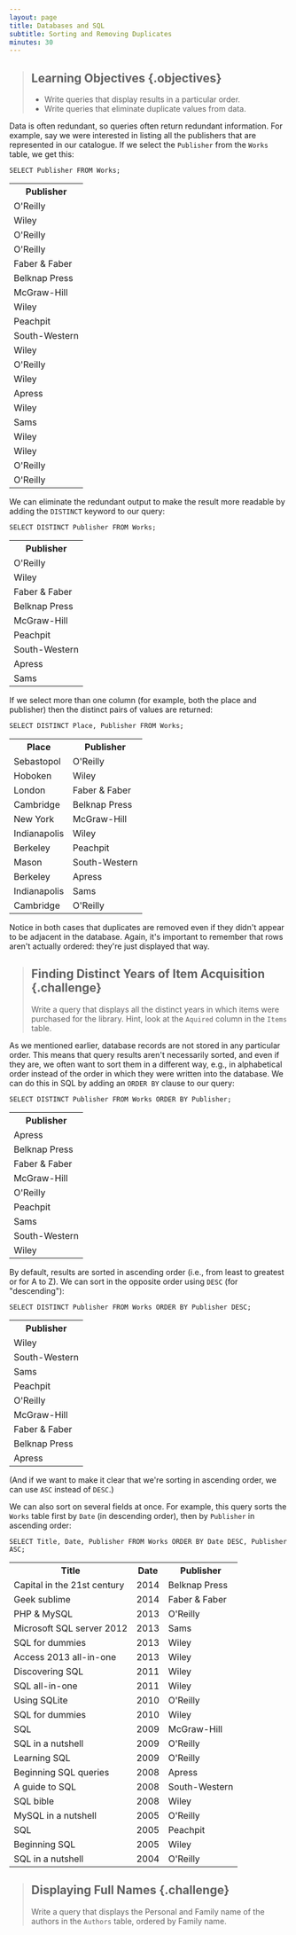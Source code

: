 ```yaml
---
layout: page
title: Databases and SQL
subtitle: Sorting and Removing Duplicates
minutes: 30
---
```

> ## Learning Objectives {.objectives}
>
> *   Write queries that display results in a particular order.
> *   Write queries that eliminate duplicate values from data.

Data is often redundant, so queries often return redundant information. For example, say we were interested in listing all the publishers that are represented in our catalogue. If we select the `Publisher` from the `Works` table, we get this:

~~~ {.sql}
SELECT Publisher FROM Works;
~~~
<table>
<TR><TH>Publisher</TH>
</TR>
<TR><TD>O&#39;Reilly</TD>
</TR>
<TR><TD>Wiley</TD>
</TR>
<TR><TD>O&#39;Reilly</TD>
</TR>
<TR><TD>O&#39;Reilly</TD>
</TR>
<TR><TD>Faber &amp; Faber</TD>
</TR>
<TR><TD>Belknap Press</TD>
</TR>
<TR><TD>McGraw-Hill</TD>
</TR>
<TR><TD>Wiley</TD>
</TR>
<TR><TD>Peachpit</TD>
</TR>
<TR><TD>South-Western</TD>
</TR>
<TR><TD>Wiley</TD>
</TR>
<TR><TD>O&#39;Reilly</TD>
</TR>
<TR><TD>Wiley</TD>
</TR>
<TR><TD>Apress</TD>
</TR>
<TR><TD>Wiley</TD>
</TR>
<TR><TD>Sams</TD>
</TR>
<TR><TD>Wiley</TD>
</TR>
<TR><TD>Wiley</TD>
</TR>
<TR><TD>O&#39;Reilly</TD>
</TR>
<TR><TD>O&#39;Reilly</TD>
</TR>
</table>

We can eliminate the redundant output to make the result more readable by adding the `DISTINCT` keyword to our query:

~~~ {.sql}
SELECT DISTINCT Publisher FROM Works;
~~~

<table>
<TR><TH>Publisher</TH>
</TR>
<TR><TD>O&#39;Reilly</TD>
</TR>
<TR><TD>Wiley</TD>
</TR>
<TR><TD>Faber &amp; Faber</TD>
</TR>
<TR><TD>Belknap Press</TD>
</TR>
<TR><TD>McGraw-Hill</TD>
</TR>
<TR><TD>Peachpit</TD>
</TR>
<TR><TD>South-Western</TD>
</TR>
<TR><TD>Apress</TD>
</TR>
<TR><TD>Sams</TD>
</TR>
</table>

If we select more than one column (for example, both the place and publisher) then the distinct pairs of values are returned:

~~~ {.sql}
SELECT DISTINCT Place, Publisher FROM Works;
~~~

<table>
<TR><TH>Place</TH>
<TH>Publisher</TH>
</TR>
<TR><TD>Sebastopol</TD>
<TD>O&#39;Reilly</TD>
</TR>
<TR><TD>Hoboken</TD>
<TD>Wiley</TD>
</TR>
<TR><TD>London</TD>
<TD>Faber &amp; Faber</TD>
</TR>
<TR><TD>Cambridge</TD>
<TD>Belknap Press</TD>
</TR>
<TR><TD>New York</TD>
<TD>McGraw-Hill</TD>
</TR>
<TR><TD>Indianapolis</TD>
<TD>Wiley</TD>
</TR>
<TR><TD>Berkeley</TD>
<TD>Peachpit</TD>
</TR>
<TR><TD>Mason</TD>
<TD>South-Western</TD>
</TR>
<TR><TD>Berkeley</TD>
<TD>Apress</TD>
</TR>
<TR><TD>Indianapolis</TD>
<TD>Sams</TD>
</TR>
<TR><TD>Cambridge</TD>
<TD>O&#39;Reilly</TD>
</TR>
</table>

Notice in both cases that duplicates are removed even if they didn't appear to be adjacent in the database. Again, it's important to remember that rows aren't actually ordered: they're just displayed that way.


> ## Finding Distinct Years of Item Acquisition {.challenge}
>
> Write a query that displays all the distinct years in which items were purchased for the library. 
> Hint, look at the `Aquired` column in the `Items` table.


As we mentioned earlier, database records are not stored in any particular order. This means that query results aren't necessarily sorted, and even if they are, we often want to sort them in a different way, e.g., in alphabetical order instead of the order in which they were written into the database. We can do this in SQL by adding an `ORDER BY` clause to our query:

~~~ {.sql}
SELECT DISTINCT Publisher FROM Works ORDER BY Publisher;
~~~

<table>
<TR><TH>Publisher</TH>
</TR>
<TR><TD>Apress</TD>
</TR>
<TR><TD>Belknap Press</TD>
</TR>
<TR><TD>Faber &amp; Faber</TD>
</TR>
<TR><TD>McGraw-Hill</TD>
</TR>
<TR><TD>O&#39;Reilly</TD>
</TR>
<TR><TD>Peachpit</TD>
</TR>
<TR><TD>Sams</TD>
</TR>
<TR><TD>South-Western</TD>
</TR>
<TR><TD>Wiley</TD>
</TR>
</table>


By default, results are sorted in ascending order (i.e., from least to greatest or for A to Z). We can sort in the opposite order using `DESC` (for "descending"):


~~~ {.sql}
SELECT DISTINCT Publisher FROM Works ORDER BY Publisher DESC;
~~~

<table>
<TR><TH>Publisher</TH>
</TR>
<TR><TD>Wiley</TD>
</TR>
<TR><TD>South-Western</TD>
</TR>
<TR><TD>Sams</TD>
</TR>
<TR><TD>Peachpit</TD>
</TR>
<TR><TD>O&#39;Reilly</TD>
</TR>
<TR><TD>McGraw-Hill</TD>
</TR>
<TR><TD>Faber &amp; Faber</TD>
</TR>
<TR><TD>Belknap Press</TD>
</TR>
<TR><TD>Apress</TD>
</TR>
</table>

(And if we want to make it clear that we're sorting in ascending order, we can use `ASC` instead of `DESC`.)

We can also sort on several fields at once. For example, this query sorts the `Works` table first by `Date` (in descending order), then by `Publisher` in ascending order:

~~~ {.sql}
SELECT Title, Date, Publisher FROM Works ORDER BY Date DESC, Publisher ASC;
~~~

<table>
<TR><TH>Title</TH>
<TH>Date</TH>
<TH>Publisher</TH>
</TR>
<TR><TD>Capital in the 21st century</TD>
<TD>2014</TD>
<TD>Belknap Press</TD>
</TR>
<TR><TD>Geek sublime</TD>
<TD>2014</TD>
<TD>Faber &amp; Faber</TD>
</TR>
<TR><TD>PHP &amp; MySQL</TD>
<TD>2013</TD>
<TD>O&#39;Reilly</TD>
</TR>
<TR><TD>Microsoft SQL server 2012</TD>
<TD>2013</TD>
<TD>Sams</TD>
</TR>
<TR><TD>SQL for dummies</TD>
<TD>2013</TD>
<TD>Wiley</TD>
</TR>
<TR><TD>Access 2013 all-in-one</TD>
<TD>2013</TD>
<TD>Wiley</TD>
</TR>
<TR><TD>Discovering SQL</TD>
<TD>2011</TD>
<TD>Wiley</TD>
</TR>
<TR><TD>SQL all-in-one</TD>
<TD>2011</TD>
<TD>Wiley</TD>
</TR>
<TR><TD>Using SQLite</TD>
<TD>2010</TD>
<TD>O&#39;Reilly</TD>
</TR>
<TR><TD>SQL for dummies</TD>
<TD>2010</TD>
<TD>Wiley</TD>
</TR>
<TR><TD>SQL</TD>
<TD>2009</TD>
<TD>McGraw-Hill</TD>
</TR>
<TR><TD>SQL in a nutshell</TD>
<TD>2009</TD>
<TD>O&#39;Reilly</TD>
</TR>
<TR><TD>Learning SQL</TD>
<TD>2009</TD>
<TD>O&#39;Reilly</TD>
</TR>
<TR><TD>Beginning SQL queries</TD>
<TD>2008</TD>
<TD>Apress</TD>
</TR>
<TR><TD>A guide to SQL</TD>
<TD>2008</TD>
<TD>South-Western</TD>
</TR>
<TR><TD>SQL bible</TD>
<TD>2008</TD>
<TD>Wiley</TD>
</TR>
<TR><TD>MySQL in a nutshell</TD>
<TD>2005</TD>
<TD>O&#39;Reilly</TD>
</TR>
<TR><TD>SQL</TD>
<TD>2005</TD>
<TD>Peachpit</TD>
</TR>
<TR><TD>Beginning SQL</TD>
<TD>2005</TD>
<TD>Wiley</TD>
</TR>
<TR><TD>SQL in a nutshell</TD>
<TD>2004</TD>
<TD>O&#39;Reilly</TD>
</TR>
</table>


> ## Displaying Full Names {.challenge}
>
> Write a query that displays the Personal and Family name of the authors in the `Authors` table, ordered by Family name.
